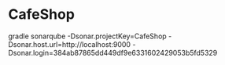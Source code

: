 # CafeShop


gradle sonarqube 
  -Dsonar.projectKey=CafeShop 
  -Dsonar.host.url=http://localhost:9000 
  -Dsonar.login=384ab87865dd449df9e6331602429053b5fd5329